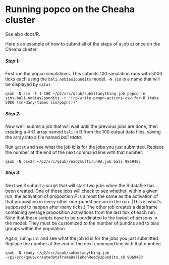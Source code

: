 Running popco on the Cheaha cluster
====

See also docs/R.


Here's an example of how to submit all of the steps of a job at once on the Cheaha cluster.

##### Step 1:

First run the popco simulations.  This submits 100 simulation runs with
5000 ticks each using the `bali.nobias2pundits` model.  `-N sim` is a
name that will be displayed by `qstat`.

	qsub -N sim -t 1-100 ~/p2/src/qsub/submitanything.job popco -n sims.bali.nobias2pundits -r '(rp/write-propn-activns-csv-for-R (take 5000 (mn/many-times sim/popn)))'

##### Step 2:

Now we'll submit a job that will wait until the previous jobs are done,
then creating a 4-D array named `bali` in R from the 100 output data
files, saving the array into a file named *bali.rdata*.  

Run `qstat` and see what the job id is for the jobs you just submitted.
Replace the number at the end of the next command line with that number:

	qsub -N csv2r ~/p2/src/qsub/read2multirunRA.job bali 9869485

##### Step 3:

Next we'll submit a script that will start two jobs when the R datafile
has been created.  One of those jobs will check to see whether, within a
given run, the activation of proposition $P$ is almost the same as the
activation of that proposition in every other non-pundit person in the
run.  (This is what's supposed to happen after many ticks.)  The other
job creates a dataframe containing average proposition activations from
the last tick of each run.  Note that these scripts have to be
coordinated to the layout of persons in the model: They must be
customized to the number of pundits and to bias groups within the
population.

Again, run `qstat` and see what the job id is for the jobs you just submitted.
Replace the number at the end of the next command line with that number:

	qsub -N ready ~/p2/src/qsub/submitanything.job ~/p2/src/qsub/createdataframeBaliWhenReady2pundits.sh 9869487

